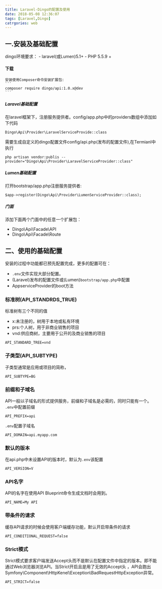 ```yaml
---
title: Laravel-Dingo的配置及使用
date: 2018-05-08 12:36:07
tags: [Laravel,Dingo]
catrgories: web
---
```

## 一.安装及基础配置
   dingo环境要求：
    - laravel(或Lumen)5.1+
    - PHP 5.5.9 +
    
#### 下载
    安装使用Composer命令安装扩展包:
    ```
    composer require dingo/api:1.0.x@dev
    ```
##### Laravel基础配置
 在laravel框架下，注册服务提供者。config/app.php中的providers数组中添加如下代码
 ```
 Dingo\Api\Provider\LaravelServiceProvide::class
 ```
需要生成自定义的dingo配置文件config/api.php(发布的配置文件),在Termianl中执行
```
php artisan vendor:publis --provider="Dingo\Api\Provider\LaravelServiceProvider::class"
```
##### Lumen基础配置
打开bootstrap/app.php注册服务提供者:
```
$app->register(Dingo\Api\Provider\LumenServiceProvider::class);
```
#####  门面
 添加下面两个门面中的任意一个扩展包：
  - Dingo\Api\Facade\API
  - Dingo\Api\Facade\Route
## 二、使用的基础配置
   安装的过程中功能都已预先配置完成，更多的配置可在：
   - `.env`文件实现大部分配置。
   -  (Laravel)发布的配置文件或(Lumen)`bootstrap/app.php`中配置
   - AppserviceProvider的boot方法
### 标准树(API_STANDRDS_TRUE)
标准树有三个不同的值
- x:未注册的，树用于本地或私有环境
- prs:个人树，用于非商业销售的项目
- vnd:供应商树，主要用于公开的及商业销售的项目
```
API_STANDARD_TREE=vnd
```
### 子类型(API_SUBTYPE)
子类型通常是应用或项目的简称，
```
API_SUBTYPE=BG
``` 
### 前缀和子域名
API一般以子域名的形式提供服务，前缀和子域名是必需的，同时只能有一个。
`.env`中配置前缀
```
API_PREFIX=api
```
`.env`配置子域名
```
API_DOMAIN=api.myapp.com
```
###  默认的版本
在api.php中未设置API的版本时，默认为`.env`该配置
```
API_VERSION=V
```
### API名字
API的名字在使用API Blueprint命令生成文档时会用到。
```
API_NAME=My API
```
### 带条件的请求
缓存API请求的时候会使用客户端缓存功能，默认开启带条件的请求
```
API_CONDITIONAL_REQUEST=false
```
### Strict模式
Strict模式要求客户端发送Accept头而不是默认在配置文件中指定的版本。即不能通过Web浏览器浏览API。当Strict开启且是用了无效的Accept头 ，API会跑出Symfony\Component\HttpKenel\Exception\BadRequestHttpException异常。
```
API_STRICT=false
```
